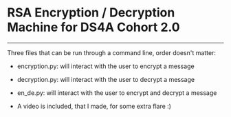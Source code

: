 # RSA Encryption / Decryption Machine for DS4A Cohort 2.0
-----
Three files that can be run through a command line, order doesn't matter:
- encryption.py: will interact with the user to encrypt a message
- decryption.py: will interact with the user to decrypt a message
- en_de.py: will interact with the user to encrypt and decrypt a message

- A video is included, that I made, for some extra flare :)
